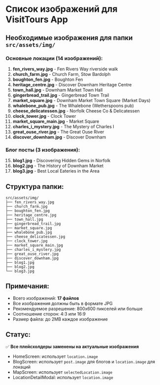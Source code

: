 # Список изображений для VisitTours App

## Необходимые изображения для папки `src/assets/img/`

### Основные локации (14 изображений):

1. **fen_rivers_way.jpg** - Fen Rivers Way riverside walk
2. **church_farm.jpg** - Church Farm, Stow Bardolph  
3. **boughton_fen.jpg** - Boughton Fen
4. **heritage_centre.jpg** - Discover Downham Heritage Centre
5. **town_hall.jpg** - Downham Market Town Hall
6. **gingerbread_trail.jpg** - Gingerbread Town Trail
7. **market_square.jpg** - Downham Market Town Square (Market Days)
8. **whalebone_pub.jpg** - The Whalebone (Wetherspoons pub)
9. **cheese_delicatessen.jpg** - Norfolk Cheese Co & Delicatessen
10. **clock_tower.jpg** - Clock Tower
11. **market_square_main.jpg** - Market Square
12. **charles_i_mystery.jpg** - The Mystery of Charles I
13. **great_ouse_river.jpg** - The Great Ouse River
14. **discover_downham.jpg** - Discover Downham

### Блог посты (3 изображения):

15. **blog1.jpg** - Discovering Hidden Gems in Norfolk
16. **blog2.jpg** - The History of Downham Market  
17. **blog3.jpg** - Best Local Eateries in the Area

## Структура папки:
```
src/assets/img/
├── fen_rivers_way.jpg
├── church_farm.jpg
├── boughton_fen.jpg
├── heritage_centre.jpg
├── town_hall.jpg
├── gingerbread_trail.jpg
├── market_square.jpg
├── whalebone_pub.jpg
├── cheese_delicatessen.jpg
├── clock_tower.jpg
├── market_square_main.jpg
├── charles_i_mystery.jpg
├── great_ouse_river.jpg
├── discover_downham.jpg
├── blog1.jpg
├── blog2.jpg
└── blog3.jpg
```

## Примечания:
- Всего изображений: **17 файлов**
- Все изображения должны быть в формате JPG
- Рекомендуемое разрешение: 800x600 пикселей или больше
- Соотношение сторон: 4:3 или 16:9
- Размер файла: до 2MB каждое изображение

## Статус:
✅ **Все плейсхолдеры заменены на актуальные изображения**
- HomeScreen: использует `location.image`
- BlogScreen: использует `post.image` для блогов и `location.image` для локаций
- MapScreen: использует `selectedLocation.image`
- LocationDetailModal: использует `location.image`
